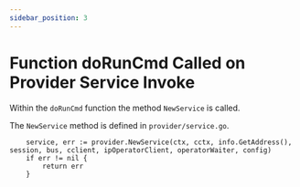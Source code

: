 ```yaml
---
sidebar_position: 3
---
```


# Function doRunCmd Called on Provider Service Invoke

Within the `doRunCmd` function the method `NewService` is called.

The `NewService` method is defined in `provider/service.go`.

```
	service, err := provider.NewService(ctx, cctx, info.GetAddress(), session, bus, cclient, ipOperatorClient, operatorWaiter, config)
	if err != nil {
		return err
	}
```
